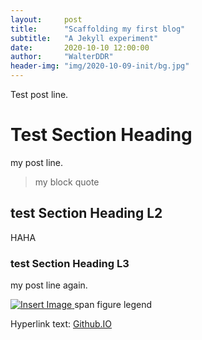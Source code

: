 ```yaml
---
layout:     post
title:      "Scaffolding my first blog"
subtitle:   "A Jekyll experiment"
date:       2020-10-10 12:00:00
author:     "WalterDDR"
header-img: "img/2020-10-09-init/bg.jpg"
---
```


<p>Test post line.</p>

<h1>Test Section Heading</h1>

<p>my post line.</p>

<blockquote>my block quote</blockquote>

<h2>test Section Heading L2</h2>

<p> HAHA

<h3>test Section Heading L3</h3>

<p>my post line again.</p>
<a href="#">
    <img src="{{ site.baseurl }}/img/2020-10-09-init/insert1.jpg" alt="Insert Image">
</a>
<span class="caption text-muted">span figure legend</span>

<p>Hyperlink text: <a href="http://walterddr.github.io/">Github.IO</a></p>
